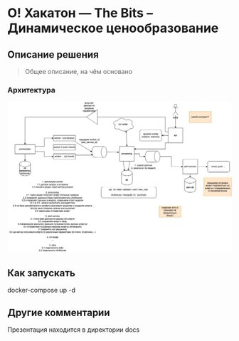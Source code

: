 # О! Хакатон — The Bits – Динамическое ценообразование

## Описание решения

> Общее описание, на чём основано

### Архитектура

![architecture](docs/fig2.jpg)

## Как запускать

docker-compose up -d

## Другие комментарии

Презентация находится в директории docs
